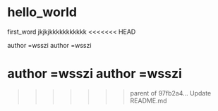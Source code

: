 # hello_world
first_word
jkjkjkkkkkkkkkkk
<<<<<<< HEAD


author =wsszi
author =wsszi

author =wsszi
author =wsszi
=======
>>>>>>> parent of 97fb2a4... Update README.md
